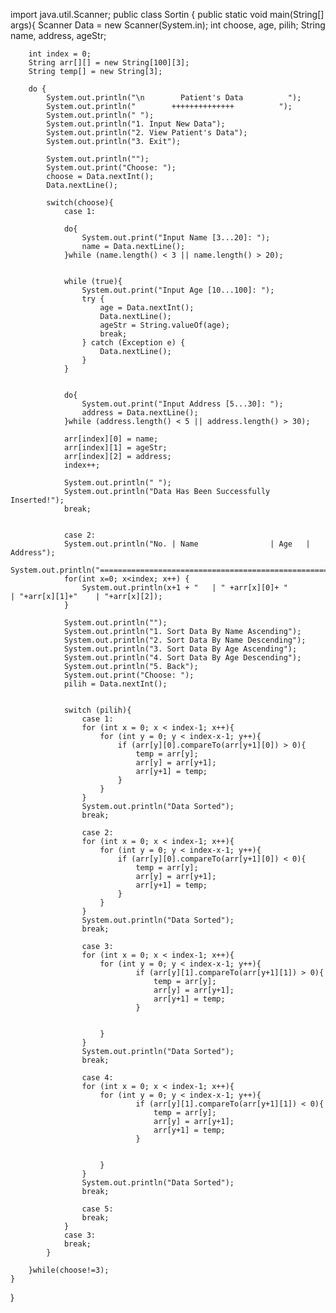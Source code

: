 import java.util.Scanner;
public class Sortin {
    public static void main(String[] args){
        Scanner Data = new Scanner(System.in);
        int choose, age, pilih;
        String name, address, ageStr;

        int index = 0;
        String arr[][] = new String[100][3];
        String temp[] = new String[3];

        do {
            System.out.println("\n        Patient's Data          ");
            System.out.println("        ++++++++++++++          ");
            System.out.println(" ");
            System.out.println("1. Input New Data");
            System.out.println("2. View Patient's Data");
            System.out.println("3. Exit");

            System.out.println("");
            System.out.print("Choose: ");
            choose = Data.nextInt();
            Data.nextLine();

            switch(choose){
                case 1:
                
                do{ 
                    System.out.print("Input Name [3...20]: ");
                    name = Data.nextLine();
                }while (name.length() < 3 || name.length() > 20);
                

                while (true){
                    System.out.print("Input Age [10...100]: ");
                    try {
                        age = Data.nextInt();
                        Data.nextLine();
                        ageStr = String.valueOf(age);
                        break;
                    } catch (Exception e) {
                        Data.nextLine();
                    }
                }
                
                    
                do{
                    System.out.print("Input Address [5...30]: ");
                    address = Data.nextLine();
                }while (address.length() < 5 || address.length() > 30);
                
                arr[index][0] = name;
                arr[index][1] = ageStr;
                arr[index][2] = address;
                index++;
                
                System.out.println(" ");
                System.out.println("Data Has Been Successfully Inserted!");
                break;


                case 2:
                System.out.println("No. | Name                | Age   | Address");
                System.out.println("=====================================================");
                for(int x=0; x<index; x++) {
                    System.out.println(x+1 + "   | " +arr[x][0]+ "                | "+arr[x][1]+"    | "+arr[x][2]);
                }

                System.out.println("");
                System.out.println("1. Sort Data By Name Ascending");
                System.out.println("2. Sort Data By Name Descending");
                System.out.println("3. Sort Data By Age Ascending");
                System.out.println("4. Sort Data By Age Descending");
                System.out.println("5. Back");
                System.out.print("Choose: ");
                pilih = Data.nextInt();

                
                switch (pilih){
                    case 1:
                    for (int x = 0; x < index-1; x++){
                        for (int y = 0; y < index-x-1; y++){
                            if (arr[y][0].compareTo(arr[y+1][0]) > 0){
                                temp = arr[y];
                                arr[y] = arr[y+1];
                                arr[y+1] = temp;
                            }
                        }
                    }
                    System.out.println("Data Sorted");
                    break;

                    case 2:
                    for (int x = 0; x < index-1; x++){
                        for (int y = 0; y < index-x-1; y++){
                            if (arr[y][0].compareTo(arr[y+1][0]) < 0){
                                temp = arr[y];
                                arr[y] = arr[y+1];
                                arr[y+1] = temp;
                            }
                        }
                    }
                    System.out.println("Data Sorted");
                    break;

                    case 3:
                    for (int x = 0; x < index-1; x++){
                        for (int y = 0; y < index-x-1; y++){
                                if (arr[y][1].compareTo(arr[y+1][1]) > 0){
                                    temp = arr[y];
                                    arr[y] = arr[y+1];
                                    arr[y+1] = temp;
                                }
                            
                            
                        }
                    }
                    System.out.println("Data Sorted");
                    break;

                    case 4:
                    for (int x = 0; x < index-1; x++){
                        for (int y = 0; y < index-x-1; y++){
                                if (arr[y][1].compareTo(arr[y+1][1]) < 0){
                                    temp = arr[y];
                                    arr[y] = arr[y+1];
                                    arr[y+1] = temp;
                                }
                            
                            
                        }
                    }
                    System.out.println("Data Sorted");
                    break;
                    
                    case 5:
                    break;
                }
                case 3:
                break;
            }

        }while(choose!=3);
    }
}
